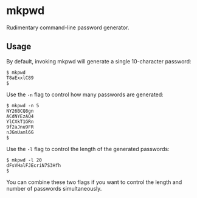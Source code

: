 # mkpwd
Rudimentary command-line password generator.

## Usage

By default, invoking mkpwd will generate a single 10-character password:

```
$ mkpwd
T8aExxlC89
$ 
```

Use the `-n` flag to control how many passwords are generated:

```
$ mkpwd -n 5
NY26BCQ8gn
ACdNYEzAQ4
YlCXkT1GRn
9f2aJnu9FR
nJGmUaml6G
$ 
```

Use the `-l` flag to control the length of the generated passwords:

```
$ mkpwd -l 20
dFsVHalFJEcriN7S3Hfh
$
```

You can combine these two flags if you want to control the length and number of passwords simultaneously.
